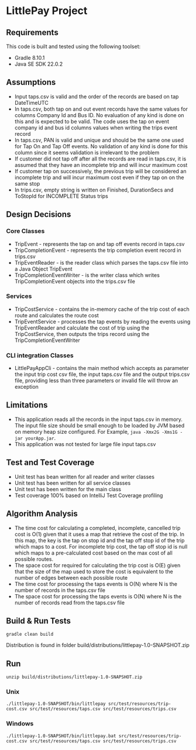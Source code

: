 # LittlePay Project

## Requirements
This code is built and tested using the following toolset:
* Gradle 8.10.1
* Java SE SDK 22.0.2

## Assumptions
* Input taps.csv is valid and the order of the records are based on tap DateTimeUTC
* In taps.csv, both tap on and out event records have the same values for columns Company Id and Bus ID. No evaluation of any kind is done on this and is expected to be valid. The code uses the tap on event company id and bus id columns values when writing the trips event record
* In taps.csv, PAN is valid and unique and should be the same one used for Tap On and Tap Off events. No validation of any kind is done for this column since it seems validation is irrelevant to the problem
* If customer did not tap off after all the records are read in taps.csv, it is assumed that they have an incomplete trip and will incur maximum cost
* If customer tap on successively, the previous trip will be considered an incomplete trip and will incur maximum cost even if they tap on on the same stop
* In trips.csv, empty string is written on Finished, DurationSecs and ToStopId for INCOMPLETE Status trips

## Design Decisions
### Core Classes
* TripEvent - represents the tap on and tap off events record in taps.csv
* TripCompletionEvent - represents the trip completion event record in trips.csv
* TripEventReader - is the reader class which parses the taps.csv file into a Java Object TripEvent
* TripCompletionEventWriter - is the writer class which writes TripCompletionEvent objects into the trips.csv file

### Services
* TripCostService - contains the in-memory cache of the trip cost of each route and calculates the route cost
* TripEventService - processes the tap events by reading the events using TripEventReader and calculate the cost of trip using the TripCostService, then outputs the trips record using the TripCompletionEventWriter

### CLI integration Classes
* LittlePayAppCli - contains the main method which accepts as parameter the input trip cost csv file, the input taps.csv file and the output trips.csv file, providing less than three parameters or invalid file will throw an exception

## Limitations
* This application reads all the records in the input taps.csv in memory. The input file size should be small enough to be loaded by JVM based on memory heap size configured. For Example, `java -Xmx2G -Xms1G -jar yourApp.jar`.
* This application was not tested for large file input taps.csv

## Test and Test Coverage
* Unit test has bean written for all reader and writer classes
* Unit test has been written for all service classes
* Unit test has been written for the main class
* Test coverage 100% based on IntelliJ Test Coverage profiling

## Algorithm Analysis
* The time cost for calculating a completed, incomplete, cancelled trip cost is O(1) given that it uses a map that retrieve the cost of the trip. In this map, the key is the tap on stop id and the tap off stop id of the trip which maps to a cost. For incomplete trip cost, the tap off stop id is null which maps to a pre-calculated cost based on the max cost of all possible routes.
* The space cost for required for calculating the trip cost is O(E) given that the size of the map used to store the cost is equivalent to the number of edges between each possible route
* The time cost for processing the taps events is O(N) where N is the number of records in the taps.csv file
* The space cost for processing the taps events is O(N) where N is the number of records read from the taps.csv file 

## Build & Run Tests
```
gradle clean build
```
Distribution is found in folder build/distributions/littlepay-1.0-SNAPSHOT.zip

## Run
```
unzip build/distributions/littlepay-1.0-SNAPSHOT.zip
```

### Unix
```
./littlepay-1.0-SNAPSHOT/bin/littlepay src/test/resources/trip-cost.csv src/test/resources/taps.csv src/test/resources/trips.csv
```

### Windows
```
./littlepay-1.0-SNAPSHOT/bin/littlepay.bat src/test/resources/trip-cost.csv src/test/resources/taps.csv src/test/resources/trips.csv
```
